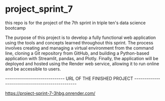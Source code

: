 # project_sprint_7
this repo is for the project of the 7th sprint in triple ten's data science bootcamp

The purpose of this project is to develop a fully functional web application using the tools and concepts learned throughout this sprint. The process involves creating and managing a virtual environment from the command line, cloning a Git repository from GitHub, and building a Python-based application with Streamlit, pandas, and Plotly. Finally, the application will be deployed and hosted using the Render web service, allowing it to run online and be accessible to users.

------------------------------ URL OF THE FINISHED PROJECT -------------------------------------------------

https://project-sprint-7-3hbg.onrender.com/